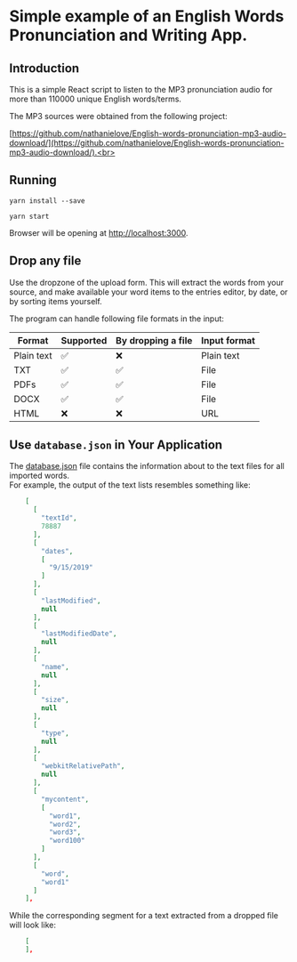 # Simple example of an English Words Pronunciation and Writing App.


## Introduction

This is a simple React script to listen to the MP3 pronunciation audio for more than 110000 unique English words/terms. 

The MP3 sources were obtained from the following project: 

[https://github.com/nathanielove/English-words-pronunciation-mp3-audio-download/](https://github.com/nathanielove/English-words-pronunciation-mp3-audio-download/).<br>

## Running

```
yarn install --save

yarn start
```

Browser will be opening at [http://localhost:3000](http://localhost:3000).<br>

## Drop any file

Use the dropzone of the upload form.
This will extract the words from your source, and make available your word items to the entries editor, by date, or by sorting items yourself.

The program can handle following file formats in the input:

| Format     | Supported          | By dropping a file | Input format | 
|------------|--------------------|--------------------|--------------|
| Plain text | :white_check_mark: | :x:                | Plain text   | 
| TXT        | :white_check_mark: | :white_check_mark: | File         |  
| PDFs       | :white_check_mark: | :white_check_mark: | File         |  
| DOCX       | :white_check_mark: | :white_check_mark: | File         | 
| HTML       | :x:                | :x:                | URL          | 


## Use `database.json` in Your Application

The [database.json](database.json) file contains the information about to the text files for all imported words.<br>
For example, the output of the text lists resembles something like:

```json
    [
      [
        "textId",
        78887
      ],
      [
        "dates",
        [
          "9/15/2019"
        ]
      ],
      [
        "lastModified",
        null
      ],
      [
        "lastModifiedDate",
        null
      ],
      [
        "name",
        null
      ],
      [
        "size",
        null
      ],
      [
        "type",
        null
      ],
      [
        "webkitRelativePath",
        null
      ],
      [
        "mycontent",
        [
          "word1",
          "word2",
          "word3",
          "word100"
        ]
      ],
      [
        "word",
        "word1"
      ]
    ],
```
While the corresponding segment for a text extracted from a dropped file will look like:
```json
    [
    ],
```
